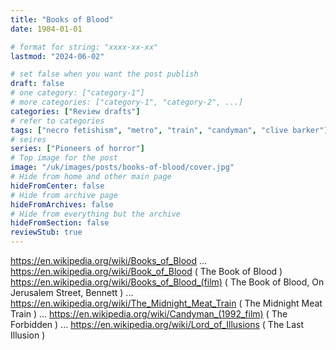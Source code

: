 ```yaml
---
title: "Books of Blood"
date: 1984-01-01

# format for string: "xxxx-xx-xx"
lastmod: "2024-06-02"

# set false when you want the post publish
draft: false
# one category: ["category-1"]
# more categories: ["category-1", "category-2", ...]
categories: ["Review drafts"]
# refer to categories
tags: ["necro fetishism", "metro", "train", "candyman", "clive barker"]
# seires
series: ["Pioneers of horror"]
# Top image for the post
image: "/uk/images/posts/books-of-blood/cover.jpg"
# Hide from home and other main page
hideFromCenter: false
# Hide from archive page
hideFromArchives: false
# Hide from everything but the archive
hideFromSection: false
reviewStub: true
---
```

https://en.wikipedia.org/wiki/Books_of_Blood
...
https://en.wikipedia.org/wiki/Book_of_Blood ( The Book of Blood )
https://en.wikipedia.org/wiki/Books_of_Blood_(film) ( The Book of Blood, On Jerusalem Street, Bennett )
...
https://en.wikipedia.org/wiki/The_Midnight_Meat_Train ( The Midnight Meat Train )
...
https://en.wikipedia.org/wiki/Candyman_(1992_film) ( The Forbidden )
...
https://en.wikipedia.org/wiki/Lord_of_Illusions ( The Last Illusion )
<!--more-->